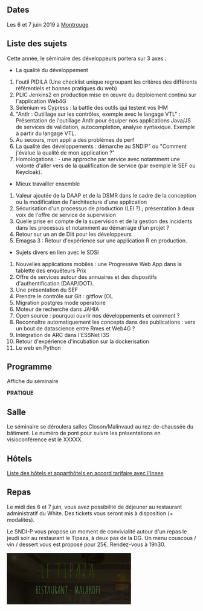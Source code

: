 ## Dates

Les 6 et 7 juin 2019 à [Montrouge](https://www.agora.insee.fr/cms/sites/agora/home/services/DG/white--fairway/acces-aux-batiments-white-et-fairway.html)

## Liste des sujets
Cette année, le séminaire des développeurs portera sur 3 axes :

* La qualité du développement
1.  l'outil PIDILA (Une checklist unique regroupant les critères des différents référentiels et bonnes pratiques du web)
1.  PLIC Jenkins2 en production mise en œuvre du déploiement continu sur l'application Web4G
1.  Selenium vs Cypress : la battle des outils qui testent vos IHM
1.  "Antlr : Outillage sur les contrôles, exemple avec le langage VTL" : Présentation de l'outillage Antlr pour équiper nos applications Java/JS de services de validation, autocompletion, analyse syntaxique. Exemple à partir du langage VTL. 
1.  Au secours, mon appli a des problèmes de perf 
1.  La qualité des développements : démarche au SNDIP" ou "Comment j'évalue la qualité de mon application ?"
1.  Homologations : - une approche par service avec notamment une volonté d'aller vers de la qualification de service (par exemple le SEF ou Keycloak).


* Mieux travailler ensemble
1.  Valeur ajoutée de la DAAP et de la DSMR dans le cadre de la conception ou la modification de l'architecture d'une application
1.  Sécurisation d'un processus de production (LEI ?) ; présentation à deux voix de l'offre de service de supervision
1.  Quelle prise en compte de la supervision et de la gestion des incidents dans les processus et notamment au démarrage d'un projet ?
1.  Retour sur un an de Diit pour les développeurs
1.  Emagsa 3 : Retour d'expérience sur une application R en production.


* Sujets divers en lien avec le SDSI
1.  Nouvelles applications mobiles : une Progressive Web App dans la tablette des enquêteurs Prix
1. Offre de services autour des annuaires et des dispositifs d'authentification (DAAP/DOT).
1. Une présentation du SEF
1. Prendre le contrôle sur Git : gitflow (OL
1. Migration postgres mode opératoire 
1. Moteur de recherche dans JAHIA
1. Open source : pourquoi ouvrir nos développements et comment ?
1. Reconnaître automatiquement les concepts dans des publications : vers un bout de datascience entre Rmes et Web4G ?
1. Intégration de ARC dans l'ESSNet I3S
1. Retour d'expérience d'incubation sur la dockerisation
1. Le web en Python

## Programme
Affiche du séminaire 

**PRATIQUE**

## Salle
Le séminaire se déroulera salles Closon/Malinvaud au rez-de-chaussée du bâtiment.
Le numéro de pont pour suivre les présentations en visioconférence est le XXXXX.

## Hôtels
[Liste des hôtels et apparthôtels en accord tarifaire avec l'Insee](https://www.agora.insee.fr/files/live/sites/agora/files/shared/agora/DG/Procedures/Hotels%20et%20residhome%20INSEE%202019.pdf)

## Repas
Le midi des 6 et 7 juin, vous avez possibilité de déjeuner au restaurant administratif du White. Des tickets vous seront mis à disposition (+ modalités).

Le SNDI-P vous propose un moment de convivialité autour d'un repas le jeudi soir au restaurant le Tipaza, à deux pas de la DG. Un menu couscous / vin / dessert vous est proposé pour 25€. Rendez-vous à 19h30.

![Le_Tipaza__Restaurant__Malakoff_-_Google_Chrome](uploads/57d7381da1d729c3eecc81bee9a025d5/Le_Tipaza__Restaurant__Malakoff_-_Google_Chrome.jpg)

